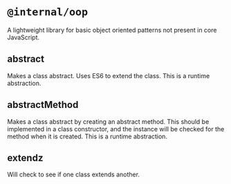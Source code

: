 # `@internal/oop`

A lightweight library for basic object oriented patterns not present in core JavaScript.

## abstract

Makes a class abstract. Uses ES6 to extend the class. This is a runtime abstraction.

## abstractMethod

Makes a class abstract by creating an abstract method. This should be implemented in a class constructor, and the instance will be checked for the method when it is created. This is a runtime abstraction.

## extendz

Will check to see if one class extends another.
